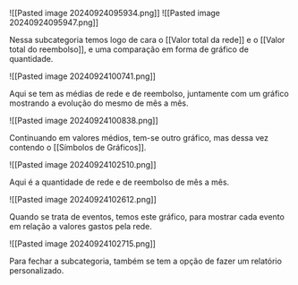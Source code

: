 ![[Pasted image 20240924095934.png]]
![[Pasted image 20240924095947.png]]


Nessa subcategoria temos logo de cara o [[Valor total da rede]] e o [[Valor total do reembolso]], e uma comparação em forma de gráfico de quantidade.


![[Pasted image 20240924100741.png]]


Aqui se tem as médias de rede e de reembolso, juntamente com um gráfico mostrando a evolução do mesmo de mês a mês.


![[Pasted image 20240924100838.png]]


Continuando em valores médios, tem-se outro gráfico, mas dessa vez contendo o [[Símbolos de Gráficos]].


![[Pasted image 20240924102510.png]]


Aqui é a quantidade de rede e de reembolso de mês a mês.


![[Pasted image 20240924102612.png]]


Quando se trata de eventos, temos este gráfico, para mostrar cada evento em relação a valores gastos pela rede.


![[Pasted image 20240924102715.png]]


Para fechar a subcategoria, também se tem a opção de fazer um relatório personalizado.